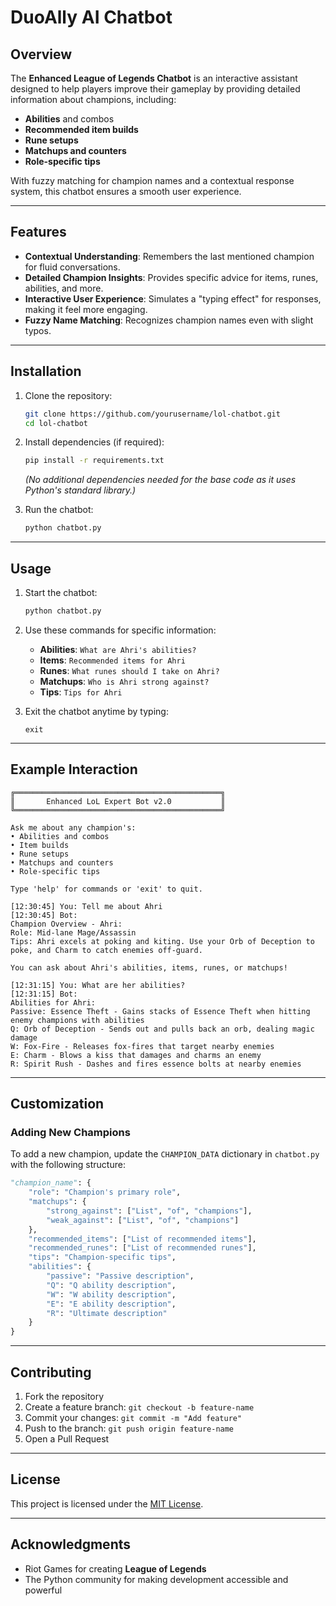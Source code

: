 # DuoAlly AI Chatbot

## Overview

The **Enhanced League of Legends Chatbot** is an interactive assistant designed to help players improve their gameplay by providing detailed information about champions, including:

- **Abilities** and combos
- **Recommended item builds**
- **Rune setups**
- **Matchups and counters**
- **Role-specific tips**

With fuzzy matching for champion names and a contextual response system, this chatbot ensures a smooth user experience.

---

## Features

- **Contextual Understanding**: Remembers the last mentioned champion for fluid conversations.
- **Detailed Champion Insights**: Provides specific advice for items, runes, abilities, and more.
- **Interactive User Experience**: Simulates a "typing effect" for responses, making it feel more engaging.
- **Fuzzy Name Matching**: Recognizes champion names even with slight typos.

---

## Installation

1. Clone the repository:
   ```bash
   git clone https://github.com/yourusername/lol-chatbot.git
   cd lol-chatbot
   ```
2. Install dependencies (if required):
   ```bash
   pip install -r requirements.txt
   ```
   *(No additional dependencies needed for the base code as it uses Python's standard library.)*

3. Run the chatbot:
   ```bash
   python chatbot.py
   ```

---

## Usage

1. Start the chatbot:
   ```bash
   python chatbot.py
   ```

2. Use these commands for specific information:
   - **Abilities**: `What are Ahri's abilities?`
   - **Items**: `Recommended items for Ahri`
   - **Runes**: `What runes should I take on Ahri?`
   - **Matchups**: `Who is Ahri strong against?`
   - **Tips**: `Tips for Ahri`

3. Exit the chatbot anytime by typing:
   ```text
   exit
   ```

---

## Example Interaction

```plaintext
╔══════════════════════════════════════════════╗
║       Enhanced LoL Expert Bot v2.0           ║
╚══════════════════════════════════════════════╝

Ask me about any champion's:
• Abilities and combos
• Item builds
• Rune setups
• Matchups and counters
• Role-specific tips

Type 'help' for commands or 'exit' to quit.

[12:30:45] You: Tell me about Ahri
[12:30:45] Bot: 
Champion Overview - Ahri:
Role: Mid-lane Mage/Assassin
Tips: Ahri excels at poking and kiting. Use your Orb of Deception to poke, and Charm to catch enemies off-guard.

You can ask about Ahri's abilities, items, runes, or matchups!

[12:31:15] You: What are her abilities?
[12:31:15] Bot: 
Abilities for Ahri:
Passive: Essence Theft - Gains stacks of Essence Theft when hitting enemy champions with abilities
Q: Orb of Deception - Sends out and pulls back an orb, dealing magic damage
W: Fox-Fire - Releases fox-fires that target nearby enemies
E: Charm - Blows a kiss that damages and charms an enemy
R: Spirit Rush - Dashes and fires essence bolts at nearby enemies
```

---

## Customization

### Adding New Champions
To add a new champion, update the `CHAMPION_DATA` dictionary in `chatbot.py` with the following structure:

```python
"champion_name": {
    "role": "Champion's primary role",
    "matchups": {
        "strong_against": ["List", "of", "champions"],
        "weak_against": ["List", "of", "champions"]
    },
    "recommended_items": ["List of recommended items"],
    "recommended_runes": ["List of recommended runes"],
    "tips": "Champion-specific tips",
    "abilities": {
        "passive": "Passive description",
        "Q": "Q ability description",
        "W": "W ability description",
        "E": "E ability description",
        "R": "Ultimate description"
    }
}
```

---

## Contributing

1. Fork the repository
2. Create a feature branch: `git checkout -b feature-name`
3. Commit your changes: `git commit -m "Add feature"`
4. Push to the branch: `git push origin feature-name`
5. Open a Pull Request

---

## License

This project is licensed under the [MIT License](LICENSE).

---

## Acknowledgments

- Riot Games for creating **League of Legends**
- The Python community for making development accessible and powerful
